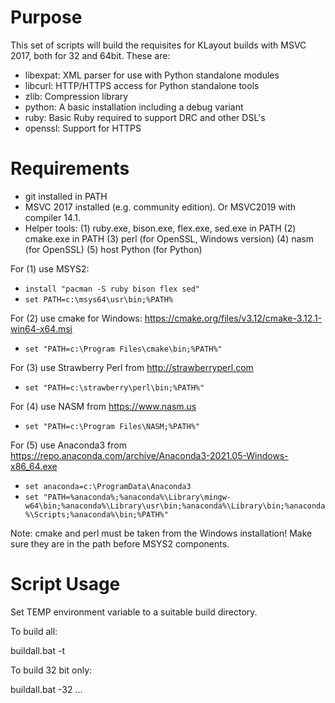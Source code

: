 
# Purpose

This set of scripts will build the requisites for KLayout builds with
MSVC 2017, both for 32 and 64bit. These are:

  * libexpat: XML parser for use with Python standalone modules
  * libcurl: HTTP/HTTPS access for Python standalone tools
  * zlib: Compression library
  * python: A basic installation including a debug variant
  * ruby: Basic Ruby required to support DRC and other DSL's
  * openssl: Support for HTTPS


# Requirements

  * git installed in PATH
  * MSVC 2017 installed (e.g. community edition). Or MSVC2019 with compiler 14.1.
  * Helper tools:
    (1) ruby.exe, bison.exe, flex.exe, sed.exe in PATH
    (2) cmake.exe in PATH
    (3) perl (for OpenSSL, Windows version)
    (4) nasm (for OpenSSL)
    (5) host Python (for Python)

For (1) use MSYS2:
  * ```install "pacman -S ruby bison flex sed"```
  * ```set PATH=c:\msys64\usr\bin;%PATH%```

For (2) use cmake for Windows: https://cmake.org/files/v3.12/cmake-3.12.1-win64-x64.msi
  * ```set "PATH=c:\Program Files\cmake\bin;%PATH%"```

For (3) use Strawberry Perl from http://strawberryperl.com
  * ```set "PATH=c:\strawberry\perl\bin;%PATH%"```

For (4) use NASM from https://www.nasm.us
  * ```set "PATH=c:\Program Files\NASM;%PATH%"```

For (5) use Anaconda3 from https://repo.anaconda.com/archive/Anaconda3-2021.05-Windows-x86_64.exe
  * ```set anaconda=c:\ProgramData\Anaconda3```
  * ```set "PATH=%anaconda%;%anaconda%\Library\mingw-w64\bin;%anaconda%\Library\usr\bin;%anaconda%\Library\bin;%anaconda%\Scripts;%anaconda%\bin;%PATH%"```

Note: cmake and perl must be taken from the Windows installation! Make sure they are in the path before MSYS2 components.


# Script Usage

Set TEMP environment variable to a suitable build directory.

To build all:

  buildall.bat -t <installation dir>

To build 32 bit only:

  buildall.bat -32 ...
